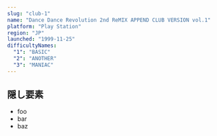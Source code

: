 ```yaml
---
slug: "club-1"
name: "Dance Dance Revolution 2nd ReMIX APPEND CLUB VERSION vol.1"
platform: "Play Station"
region: "JP"
launched: "1999-11-25"
difficultyNames:
  "1": "BASIC"
  "2": "ANOTHER"
  "3": "MANIAC"
---
```


## 隠し要素

- foo
- bar
- baz
